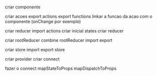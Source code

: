 criar componente

criar acoes
export actions
export functions
linkar a funcao da acao com o componente (onChange por exemplo)

criar reducer
import actions
criar inicial states
criar reducer

criar rootReducer
combine rootReducer
import
export

criar store
import 
export
store

criar provider
criar connect 

fazer o connect mapStateToProps mapDispatchToProps